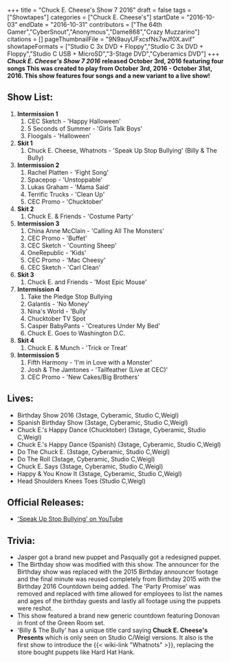 +++
title = "Chuck E. Cheese's Show 7 2016"
draft = false
tags = ["Showtapes"]
categories = ["Chuck E. Cheese's"]
startDate = "2016-10-03"
endDate = "2016-10-31"
contributors = ["The 64th Gamer","CyberSnout","Anonymous","Dame868","Crazy Muzzarino"]
citations = []
pageThumbnailFile = "9N9auyUFxcsfNs7wJf0X.avif"
showtapeFormats = ["Studio C 3x DVD + Floppy","Studio C 3x DVD + Floppy","Studio C USB + MicroSD","3-Stage DVD","Cyberamics DVD"]
+++
***Chuck E. Cheese's Show 7 2016* released October 3rd, 2016 featuring four songs
This was created to play from October 3rd, 2016 - October 31st, 2016. This show features four songs and a new variant to a live show!**

## Show List:

1.  **Intermission 1**
    1.  CEC Sketch - 'Happy Halloween'
    2.  5 Seconds of Summer - 'Girls Talk Boys'
    3.  Floogals - 'Halloween'
2.  **Skit 1**
    1.  Chuck E. Cheese, Whatnots - 'Speak Up Stop Bullying' (Billy & The Bully)
3.  **Intermission 2**
    1.  Rachel Platten - 'Fight Song'
    2.  Spacepop - 'Unstoppable'
    3.  Lukas Graham - 'Mama Said'
    4.  Terrific Trucks - 'Clean Up'
    5.  CEC Promo - 'Chucktober'
4.  **Skit 2**
    1.  Chuck E. & Friends - 'Costume Party'
5.  **Intermission 3**
    1.  China Anne McClain - 'Calling All The Monsters'
    2.  CEC Promo - 'Buffet'
    3.  CEC Sketch - 'Counting Sheep'
    4.  OneRepublic - 'Kids'
    5.  CEC Promo - 'Mac Cheesy'
    6.  CEC Sketch - 'Carl Clean'
6.  **Skit 3**
    1.  Chuck E. and Friends - 'Most Epic Mouse'
7.  **Intermission 4**
    1.  Take the Pledge Stop Bullying
    2.  Galantis - 'No Money'
    3.  Nina's World - 'Bully'
    4.  Chucktober TV Spot
    5.  Casper BabyPants - 'Creatures Under My Bed'
    6.  Chuck E. Goes to Washington D.C.
8.  **Skit 4**
    1.  Chuck E. & Munch - 'Trick or Treat'
9.  **Intermission 5**
    1.  Fifth Harmony - 'I'm in Love with a Monster'
    2.  Josh & The Jamtones - 'Tailfeather (Live at CEC)'
    3.  CEC Promo - 'New Cakes/Big Brothers'

## Lives:

- Birthday Show 2016 (3stage, Cyberamic, Studio C,Weigl)
- Spanish Birthday Show (3stage, Cyberamic, Studio C,Weigl)
- Chuck E.'s Happy Dance (Chucktober) (3stage, Cyberamic, Studio C,Weigl)
- Chuck E.'s Happy Dance (Spanish) (3stage, Cyberamic, Studio C,Weigl)
- Do The Chuck E. (3stage, Cyberamic, Studio C,Weigl)
- Do The Roll (3stage, Cyberamic, Studio C,Weigl)
- Chuck E. Says (3stage, Cyberamic, Studio C,Weigl)
- Happy & You Know It (3stage, Cyberamic, Studio C,Weigl)
- Head Shoulders Knees Toes (Studio C,Weigl)

## Official Releases:

- ['Speak Up Stop Bullying' on YouTube](https://www.youtube.com/watch?v=UeatruKr0kY)

## Trivia:

- Jasper got a brand new puppet and Pasqually got a redesigned puppet.
- The Birthday show was modified with this show. The announcer for the Birthday show was replaced with the 2015 Birthday announcer footage and the final minute was reused completely from Birthday 2015 with the Birthday 2016 Countdown being added. The 'Party Promise' was removed and replaced with time allowed for employees to list the names and ages of the birthday guests and lastly all footage using the puppets were reshot.
- This show featured a brand new generic countdown featuring Donovan in front of the Green Room set.
- 'Billy & The Bully' has a unique title card saying **Chuck E. Cheese's Presents** which is only seen on Studio C/Weigl versions. It also is the first show to introduce the {{< wiki-link "Whatnots" >}}, replacing the store bought puppets like Hard Hat Hank.
